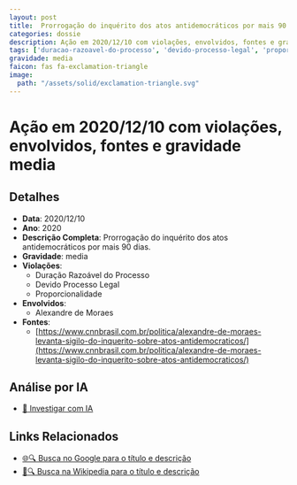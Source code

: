 ```yaml
---
layout: post
title:  Prorrogação do inquérito dos atos antidemocráticos por mais 90 dias
categories: dossie
description: Ação em 2020/12/10 com violações, envolvidos, fontes e gravidade media
tags: ['duracao-razoavel-do-processo', 'devido-processo-legal', 'proporcionalidade', 'alexandre-de-moraes', 'gravidade-media']
gravidade: media
faicon: fas fa-exclamation-triangle
image:
  path: "/assets/solid/exclamation-triangle.svg"
---
```


# Ação em 2020/12/10 com violações, envolvidos, fontes e gravidade media

## Detalhes
- **Data**: 2020/12/10
- **Ano**: 2020
- **Descrição Completa**: Prorrogação do inquérito dos atos antidemocráticos por mais 90 dias.
- **Gravidade**: media <i class="fas fa-exclamation-triangle fa-2x"></i>
- **Violações**:
  - Duração Razoável do Processo
  - Devido Processo Legal
  - Proporcionalidade
- **Envolvidos**:
  - Alexandre de Moraes
- **Fontes**:
  - [https://www.cnnbrasil.com.br/politica/alexandre-de-moraes-levanta-sigilo-do-inquerito-sobre-atos-antidemocraticos/](https://www.cnnbrasil.com.br/politica/alexandre-de-moraes-levanta-sigilo-do-inquerito-sobre-atos-antidemocraticos/)

## Análise por IA
- [🤖 Investigar com IA](https://www.perplexity.ai/search?q=%22Alexandre%20de%20Moraes%22%20Prorroga%C3%A7%C3%A3o%20do%20inqu%C3%A9rito%20dos%20atos%20antidemocr%C3%A1ticos%20por%20mais%2090%20dias%20Prorroga%C3%A7%C3%A3o%20do%20inqu%C3%A9rito%20dos%20atos%20antidemocr%C3%A1ticos%20por%20mais%2090%20dias.%20Dura%C3%A7%C3%A3o%20Razo%C3%A1vel%20do%20Processo%20Devido%20Processo%20Legal%20Proporcionalidade%202020%20gravidade%20media)

## Links Relacionados
- [🌐🔍 Busca no Google para o título e descrição](https://www.google.com/search?q=%22Alexandre%20de%20Moraes%22%20Prorroga%C3%A7%C3%A3o%20do%20inqu%C3%A9rito%20dos%20atos%20antidemocr%C3%A1ticos%20por%20mais%2090%20dias%20Prorroga%C3%A7%C3%A3o%20do%20inqu%C3%A9rito%20dos%20atos%20antidemocr%C3%A1ticos%20por%20mais%2090%20dias.%20Dura%C3%A7%C3%A3o%20Razo%C3%A1vel%20do%20Processo%20Devido%20Processo%20Legal%20Proporcionalidade%202020%20gravidade%20media)
- [📖🔍 Busca na Wikipedia para o título e descrição](https://pt.wikipedia.org/w/index.php?search=%22Alexandre%20de%20Moraes%22%20Prorroga%C3%A7%C3%A3o%20do%20inqu%C3%A9rito%20dos%20atos%20antidemocr%C3%A1ticos%20por%20mais%2090%20dias%20Prorroga%C3%A7%C3%A3o%20do%20inqu%C3%A9rito%20dos%20atos%20antidemocr%C3%A1ticos%20por%20mais%2090%20dias.%20Dura%C3%A7%C3%A3o%20Razo%C3%A1vel%20do%20Processo%20Devido%20Processo%20Legal%20Proporcionalidade%202020%20gravidade%20media)

